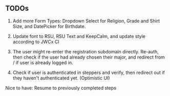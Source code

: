 ## TODOs

1.  Add more Form Types: Dropdown Select for Religion, Grade and Shirt Size, and DatePicker for Birthdate.

2.  Update font to RSU, RSU Text and KeepCalm, and update style according to JWCx CI

3.  The user might re-enter the registration subdomain directly. Re-auth, then check if the user had already chosen their major, and redirect from / if user is already logged in.

4.  Check if user is authenticated in steppers and verify, then redirect out if they haven't authenticated yet. (Optimistic UI)

Nice to have: Resume to previously completed steps
